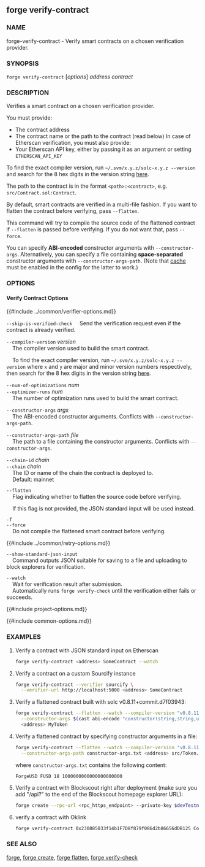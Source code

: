 ## forge verify-contract

### NAME

forge-verify-contract - Verify smart contracts on a chosen verification provider.

### SYNOPSIS

``forge verify-contract`` [*options*] *address* *contract*

### DESCRIPTION

Verifies a smart contract on a chosen verification provider.

You must provide:
- The contract address
- The contract name or the path to the contract (read below)
In case of Etherscan verification, you must also provide:
- Your Etherscan API key, either by passing it as an argument or setting `ETHERSCAN_API_KEY`

To find the exact compiler version, run `~/.svm/x.y.z/solc-x.y.z --version` and search for the 8 hex digits in the version string [here](https://etherscan.io/solcversions).

The path to the contract is in the format `<path>:<contract>`, e.g. `src/Contract.sol:Contract`.

By default, smart contracts are verified in a multi-file fashion. If you want to flatten the contract before verifying, pass `--flatten`.

This command will try to compile the source code of the flattened contract if `--flatten` is passed before verifying. If you do not want that, pass `--force`.

You can specify **ABI-encoded** constructor arguments with `--constructor-args`. Alternatively,
you can specify a file containing **space-separated** constructor arguments with `--constructor-args-path`.
(Note that [cache](../config/project.html#cache) must be enabled in the config for the latter to work.)

### OPTIONS

#### Verify Contract Options

{{#include ../common/verifier-options.md}}

`--skip-is-verified-check`
&nbsp;&nbsp;&nbsp;&nbsp;Send the verification request even if the contract is already verified.

`--compiler-version` *version*  
&nbsp;&nbsp;&nbsp;&nbsp;The compiler version used to build the smart contract.

&nbsp;&nbsp;&nbsp;&nbsp;To find the exact compiler version, run `~/.svm/x.y.z/solc-x.y.z --version` where `x` and
`y` are major and minor version numbers respectively, then search for the 8 hex digits in the version string [here](https://etherscan.io/solcversions).

`--num-of-optimizations` *num*  
`--optimizer-runs` *num*      
&nbsp;&nbsp;&nbsp;&nbsp;The number of optimization runs used to build the smart contract.

`--constructor-args` *args*  
&nbsp;&nbsp;&nbsp;&nbsp;The ABI-encoded constructor arguments. Conflicts with `--constructor-args-path`.

`--constructor-args-path` *file*  
&nbsp;&nbsp;&nbsp;&nbsp;The path to a file containing the constructor arguments. Conflicts with `--constructor-args`.

`--chain-id` *chain*  
`--chain` *chain*  
&nbsp;&nbsp;&nbsp;&nbsp;The ID or name of the chain the contract is deployed to.  
&nbsp;&nbsp;&nbsp;&nbsp;Default: mainnet

`--flatten`  
&nbsp;&nbsp;&nbsp;&nbsp;Flag indicating whether to flatten the source code before verifying.

&nbsp;&nbsp;&nbsp;&nbsp;If this flag is not provided, the JSON standard input will be used instead.

`-f`  
`--force`  
&nbsp;&nbsp;&nbsp;&nbsp;Do not compile the flattened smart contract before verifying.

{{#include ../common/retry-options.md}}

`--show-standard-json-input`  
&nbsp;&nbsp;&nbsp;&nbsp;Command outputs JSON suitable for saving to a file and uploading to block explorers for verification.

`--watch`  
&nbsp;&nbsp;&nbsp;&nbsp;Wait for verification result after submission.  
&nbsp;&nbsp;&nbsp;&nbsp;Automatically runs `forge verify-check` until the verification either fails or succeeds.

{{#include project-options.md}}

{{#include common-options.md}}

### EXAMPLES

1. Verify a contract with JSON standard input on Etherscan
    ```sh
    forge verify-contract <address> SomeContract --watch

2. Verify a contract on a custom Sourcify instance
    ```sh
    forge verify-contract --verifier sourcify \
      --verifier-url http://localhost:5000 <address> SomeContract
    ```

3. Verify a flattened contract built with solc v0.8.11+commit.d7f03943:
    ```sh
    forge verify-contract --flatten --watch --compiler-version "v0.8.11+commit.d7f03943" \
      --constructor-args $(cast abi-encode "constructor(string,string,uint256,uint256)" "ForgeUSD" "FUSD" 18 1000000000000000000000) \
      <address> MyToken
    ```

4. Verify a flattened contract by specifying constructor arguments in a file:
    ```sh
    forge verify-contract --flatten --watch --compiler-version "v0.8.11+commit.d7f03943" \
      --constructor-args-path constructor-args.txt <address> src/Token.sol:MyToken
    ```
    where `constructor-args.txt` contains the following content:
    ```text
    ForgeUSD FUSD 18 1000000000000000000000
    ```
    
5. Verify a contract with Blockscout right after deployment (make sure you add "/api?" to the end of the Blockscout homepage explorer URL):
    ```sh
    forge create --rpc-url <rpc_https_endpoint> --private-key $devTestnetPrivateKey src/Contract.sol:SimpleStorage --verify --verifier blockscout --verifier-url <blockscout_homepage_explorer_url>/api? 
    ```

6. verify a contract with Oklink
    ```sh
    forge verify-contract 0x230885033f14b1F7D8f879f086d2b86656dDB125 Counter --verifier oklink --verifier-url https://www.oklink.com/api/explorer/v1/contract/verify/async/api/ethsepolia  --api-key $API_KEY --chain sepolia --compiler-version 0.8.13
    ```

### SEE ALSO

[forge](./forge.md), [forge create](./forge-create.md), [forge flatten](./forge-flatten.md), [forge verify-check](./forge-verify-check.md)
